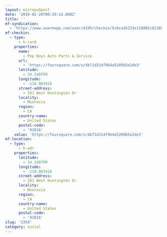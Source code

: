 ```yaml
---
layout: micropubpost
date: '2019-02-20T00:39:14.000Z'
title: ''
mf-syndication:
  - 'https://www.swarmapp.com/user/4195/checkin/5c6ca1b233e118002c813696'
mf-checkin:
  - type:
      - h-card
    properties:
      name:
        - Pep Boys Auto Parts & Service
      url:
        - 'https://foursquare.com/v/4b71d314f964a5209b5e2de3'
      latitude:
        - 34.140799
      longitude:
        - -118.003418
      street-address:
        - 201 West Huntington Dr
      locality:
        - Monrovia
      region:
        - CA
      country-name:
        - United States
      postal-code:
        - '91016'
    value: 'https://foursquare.com/v/4b71d314f964a5209b5e2de3'
mf-location:
  - type:
      - h-adr
    properties:
      latitude:
        - 34.140799
      longitude:
        - -118.003418
      street-address:
        - 201 West Huntington Dr
      locality:
        - Monrovia
      region:
        - CA
      country-name:
        - United States
      postal-code:
        - '91016'
slug: '2354'
category: social
---
```


